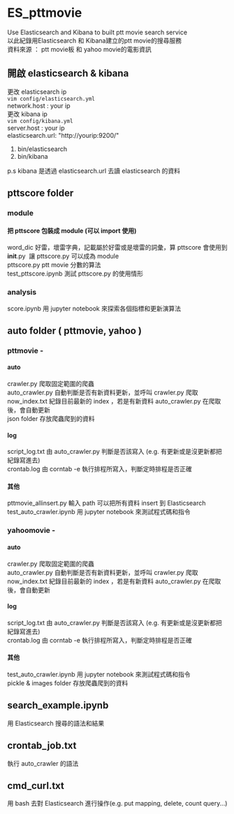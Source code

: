 # ES_pttmovie
Use Elasticsearch and Kibana to built ptt movie search service  
以此紀錄用Elasticsearch 和 Kibana建立的ptt movie的搜尋服務  
資料來源 ： ptt movie板 和 yahoo movie的電影資訊  
## 開啟 elasticsearch & kibana
更改 elasticsearch ip  
`vim config/elasticsearch.yml`  
network.host : your ip  
更改 kibana ip  
`vim config/kibana.yml`  
server.host : your ip  
elasticsearch.url: "http://yourip:9200/"  
1. bin/elasticsearch
2. bin/kibana  

p.s kibana 是透過 elasticsearch.url 去讀 elasticsearch 的資料  

## pttscore folder
### module
#### 把 pttscore 包裝成 module (可以 import 使用)
word_dic 好雷，壞雷字典，記載屬於好雷或是壞雷的詞彙，算 pttscore 會使用到  
__init__.py  讓 pttscore.py 可以成為 module  
pttscore.py ptt movie 分數的算法  
test_pttscore.ipynb 測試 pttscore.py 的使用情形  

### analysis
score.ipynb 用 jupyter notebook 來探索各個指標和更新演算法

## auto folder ( pttmovie, yahoo )
### pttmovie -   
#### auto
crawler.py 爬取固定範圍的爬蟲  
auto_crawler.py 自動判斷是否有新資料更新，並呼叫 crawler.py 爬取  
now_index.txt 紀錄目前最新的 index ，若是有新資料 auto_crawler.py 在爬取後，會自動更新  
json folder 存放爬蟲爬到的資料  

#### log
script_log.txt 由 auto_crawler.py 判斷是否該寫入 (e.g. 有更新或是沒更新都把紀錄寫進去)  
crontab.log 由 corntab -e 執行排程所寫入，判斷定時排程是否正確  

#### 其他
pttmovie_allinsert.py 輸入 path 可以把所有資料 insert 到 Elasticsearch  
test_auto_crawler.ipynb 用 jupyter notebook 來測試程式碼和指令  


### yahoomovie -  
#### auto
crawler.py 爬取固定範圍的爬蟲  
auto_crawler.py 自動判斷是否有新資料更新，並呼叫 crawler.py 爬取  
now_index.txt 紀錄目前最新的 index ，若是有新資料 auto_crawler.py 在爬取後，會自動更新  

#### log
script_log.txt 由 auto_crawler.py 判斷是否該寫入 (e.g. 有更新或是沒更新都把紀錄寫進去)  
crontab.log 由 corntab -e 執行排程所寫入，判斷定時排程是否正確  

#### 其他
test_auto_crawler.ipynb 用 jupyter notebook 來測試程式碼和指令  
pickle & images folder 存放爬蟲爬到的資料  
 
## search_example.ipynb
用 Elasticsearch 搜尋的語法和結果  

## crontab_job.txt
執行 auto_crawler 的語法  

## cmd_curl.txt
用 bash 去對 Elasticsearch 進行操作(e.g. put mapping, delete, count query...)  
